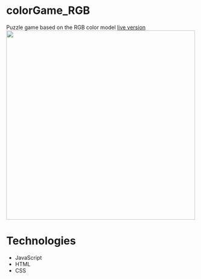 # colorGame_RGB
Puzzle game based on the RGB color model
[live version](https://federicocarrara.github.io/colorGame_RGB/.)
<img src="https://upload.wikimedia.org/wikipedia/commons/thumb/c/c2/AdditiveColor.svg/2000px-AdditiveColor.svg.png" height= "500px" />
# Technologies
- JavaScript
- HTML
- CSS
